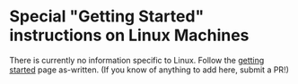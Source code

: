 # Special "Getting Started" instructions on Linux Machines

There is currently no information specific to Linux. Follow the [getting started](getting-started.md) page
as-written. (If you know of anything to add here, submit a PR!)
